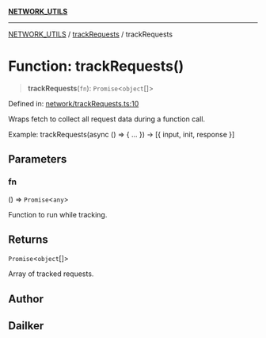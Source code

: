 [**NETWORK_UTILS**](../../README.md)

***

[NETWORK_UTILS](../../README.md) / [trackRequests](../README.md) / trackRequests

# Function: trackRequests()

> **trackRequests**(`fn`): `Promise`\<`object`[]\>

Defined in: [network/trackRequests.ts:10](https://github.com/dailker/everyutil-js/blob/b3e269da55b7d96c15eb37e98c5c4f6b94f05f6f/src/network/trackRequests.ts#L10)

Wraps fetch to collect all request data during a function call.

Example: trackRequests(async () => { ... }) → [{ input, init, response }]

## Parameters

### fn

() => `Promise`\<`any`\>

Function to run while tracking.

## Returns

`Promise`\<`object`[]\>

Array of tracked requests.

## Author

## Dailker
